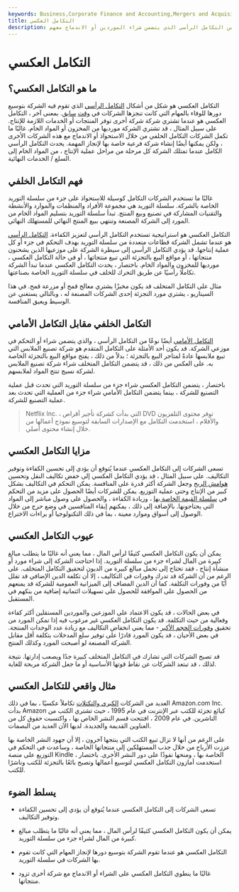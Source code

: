 ```yaml
---
keywords: Business,Corporate Finance and Accounting,Mergers and Acquisitions,M&amp;amp;A
title: التكامل العكسي
description: التكامل العكسي هو نوع من التكامل الرأسي الذي يتضمن شراء الموردين أو الاندماج معهم.
---
```


# التكامل العكسي
## ما هو التكامل العكسي؟

التكامل العكسي هو شكل من أشكال [التكامل الرأسي](/verticalintegration) الذي تقوم فيه الشركة بتوسيع دورها للوفاء بالمهام التي كانت تنجزها الشركات في [وقت](/supplychain) [سابق](/supplychain). بمعنى آخر ، التكامل العكسي هو عندما تشتري شركة شركة أخرى توفر المنتجات أو الخدمات اللازمة للإنتاج. على سبيل المثال ، قد تشتري الشركة مورديها من المخزون أو المواد الخام. غالبًا ما تكمل الشركات التكامل الخلفي من خلال الاستحواذ أو الاندماج مع هذه الشركات الأخرى ، ولكن يمكنها أيضًا إنشاء شركة فرعية خاصة بها لإنجاز المهمة. يحدث التكامل الرأسي الكامل عندما تمتلك الشركة كل مرحلة من مراحل عملية الإنتاج ، من المواد الخام إلى السلع / الخدمات النهائية.

## فهم التكامل الخلفي

غالبًا ما تستخدم الشركات التكامل كوسيلة للاستحواذ على جزء من سلسلة التوريد الخاصة بالشركة. سلسلة التوريد هي مجموعة الأفراد والمنظمات والموارد والأنشطة والتقنيات المشاركة في تصنيع وبيع المنتج. تبدأ سلسلة التوريد بتسليم المواد الخام من المورد إلى الشركة المصنعة وتنتهي ببيع المنتج النهائي للمستهلك النهائي.

التكامل العكسي هو استراتيجية تستخدم التكامل الرأسي لتعزيز الكفاءة. [التكامل الرأسي](/verticalintegration) هو عندما تشمل الشركة قطاعات متعددة من سلسلة التوريد بهدف التحكم في جزء أو كل عملية إنتاجها. قد يؤدي التكامل الرأسي إلى سيطرة الشركة على موزعيها الذين يشحنون منتجاتها ، أو مواقع البيع بالتجزئة التي تبيع منتجاتها ، أو في حالة التكامل العكسي ، مورديها للمخزون والمواد الخام. باختصار ، يحدث التكامل العكسي عندما تبدأ الشركة تكاملًا رأسيًا عن طريق التحرك للخلف في سلسلة التوريد الخاصة بصناعتها.

مثال على التكامل المتخلف قد يكون مخبزًا يشتري معالج قمح أو مزرعة قمح. في هذا السيناريو ، يشتري مورد التجزئة إحدى الشركات المصنعة له ، وبالتالي يستغني عن الوسيط ويعيق المنافسة.

## التكامل الخلفي مقابل التكامل الأمامي

[التكامل الأمامي](/forwardintegration) أيضًا نوعًا من التكامل الرأسي ، والذي يتضمن شراء أو التحكم في موزعي الشركة. قد يكون أحد الأمثلة على التكامل المتقدم هو شركة تصنيع الملابس التي تبيع ملابسها عادةً لمتاجر البيع بالتجزئة ؛ بدلاً من ذلك ، يفتح مواقع البيع بالتجزئة الخاصة به. على العكس من ذلك ، قد يتضمن التكامل المتخلف شراء شركة تصنيع الملابس لشركة نسيج تنتج المواد لملابسهم.

باختصار ، يتضمن التكامل العكسي شراء جزء من سلسلة التوريد التي تحدث قبل عملية التصنيع للشركة ، بينما يتضمن التكامل الأمامي شراء جزء من العملية التي تحدث بعد عملية التصنيع للشركة.

> Netflix Inc. ، التي بدأت كشركة تأجير أقراص DVD توفر محتوى التلفزيون والأفلام ، استخدمت التكامل مع الإصدارات السابقة لتوسيع نموذج أعمالها من خلال إنشاء محتوى أصلي.

>

## مزايا التكامل العكسي

تسعى الشركات إلى التكامل العكسي عندما يُتوقع أن يؤدي إلى تحسين الكفاءة وتوفير التكاليف. على سبيل المثال ، قد يؤدي التكامل العكسي إلى خفض تكاليف النقل وتحسين [هوامش الربح](/profitmargin) وجعل الشركة أكثر قدرة على المنافسة. يمكن التحكم في التكاليف بشكل كبير من الإنتاج وحتى عملية التوزيع. يمكن للشركات أيضًا الحصول على مزيد من التحكم في [سلسلة القيمة الخاصة بها](/valuechain) ، وزيادة الكفاءة ، والحصول على وصول مباشر إلى المواد التي يحتاجونها. بالإضافة إلى ذلك ، يمكنهم إبقاء المنافسين في وضع حرج من خلال الوصول إلى أسواق وموارد معينة ، بما في ذلك التكنولوجيا أو براءات الاختراع.

## عيوب التكامل العكسي

يمكن أن يكون التكامل العكسي كثيفًا لرأس المال ، مما يعني أنه غالبًا ما يتطلب مبالغ كبيرة من المال لشراء جزء من سلسلة التوريد. إذا احتاجت الشركة إلى شراء مورد أو منشأة إنتاج ، فقد تحتاج إلى تحمل مبالغ كبيرة من الديون لتحقيق التكامل المتخلف. على الرغم من أن الشركة قد تدرك وفورات في التكاليف ، إلا أن تكلفة الدين الإضافي قد تقلل أيًا من وفورات التكلفة. كما أن الدين المضاف إلى الميزانية العمومية للشركة قد يمنعهم من الحصول على الموافقة للحصول على تسهيلات ائتمانية إضافية من بنكهم في المستقبل.

في بعض الحالات ، قد يكون الاعتماد على الموزعين والموردين المستقلين أكثر كفاءة وفعالية من حيث التكلفة. قد يكون التكامل العكسي غير مرغوب فيه إذا تمكن المورد من تحقيق [وفورات الحجم الأكبر](/economiesofscale) - مما يعني انخفاض التكاليف مع زيادة عدد الوحدات المنتجة. في بعض الأحيان ، قد يكون المورد قادرًا على توفير سلع المدخلات بتكلفة أقل مقابل الشركة المصنعة لو أصبحت المورد وكذلك المنتج.

قد تصبح الشركات التي تشارك في التكامل المتخلف كبيرة جدًا ويصعب إدارتها. نتيجة لذلك ، قد تبتعد الشركات عن نقاط قوتها الأساسية أو ما جعل الشركة مربحة للغاية.

## مثال واقعي للتكامل العكسي

العديد من الشركات [الكبرى والتكتلات](/conglomerate) تكاملاً عكسيًا ، بما في ذلك Amazon.com Inc. بدأت Amazon كبائع تجزئة للكتب عبر الإنترنت في عام 1995 ، حيث تشتري الكتب من الناشرين. في عام 2009 ، افتتحت قسم النشر الخاص بها ، واكتسبت حقوق كل من العناوين القديمة والجديدة. لديها الآن العديد من البصمات.

على الرغم من أنها لا تزال تبيع الكتب التي ينتجها آخرون ، إلا أن جهود النشر الخاصة بها عززت الأرباح من خلال جذب المستهلكين إلى منتجاتها الخاصة ، وساعدت في التحكم في التوزيع على منصة Kindle الخاصة بها ، ومنحها نفوذًا على دور النشر الأخرى. باختصار ، استخدمت أمازون التكامل العكسي لتوسيع أعمالها وتصبح بائعًا بالتجزئة للكتب وناشرًا للكتب.

## يسلط الضوء

- تسعى الشركات إلى التكامل العكسي عندما يُتوقع أن يؤدي إلى تحسين الكفاءة وتوفير التكاليف.

- يمكن أن يكون التكامل العكسي كثيفًا لرأس المال ، مما يعني أنه غالبًا ما يتطلب مبالغ كبيرة من المال لشراء جزء من سلسلة التوريد.

- التكامل العكسي هو عندما تقوم الشركة بتوسيع دورها لإنجاز المهام التي كانت تقوم بها الشركات في سلسلة التوريد.

- غالبًا ما ينطوي التكامل العكسي على الشراء أو الاندماج مع شركة أخرى تزود منتجاتها.

